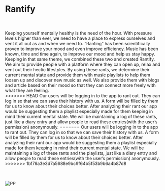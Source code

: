 # Rantify
<br />
<br />
Keeping yourself mentally healthy is the need of the hour. With pressure levels higher than ever, we need to have a place to express ourselves and vent it all out as and when we need to. “Ranting” has been scientifically proven to improve your mood and even improve efficiency. Music has been known, time and time again, to improve our mood and help us stay happy. Keeping in that same theme, we combined these two and created Rantify.
<br />
We aim to provide people with a platform where they can open up, relax and vent out their hectic lifestyles. By using these rants, we determine their current mental state and provide them with music playlists to help them loosen up and discover new music as well. We also provide them with blogs and article based on their mood so that they can connect more freely with what they are feeling.
<br />
<<<<<<< HEAD
Our users will be logging in to the app to rant out. They can log in so that we can save their history with us. A form will be filled by them for us to know about their choices better. After analyzing their rant our app would be suggesting them a playlist especially made for them keeping in mind their current mental state. We will be maintaining a log of these rants, just like a diary entry and allow people to read these entries(with the user’s permission) anonymously. 
=======
Our users will be logging in to the app to rant out. They can log in so that we can save their history with us. A form will be filled by them for us to know about their choices better. After analyzing their rant our app would be suggesting them a playlist especially made for them keeping in mind their current mental state. We will be maintaining a log of these rants and the playlists, just like a diary entry and allow people to read these entries(with the user’s permission) anonymously. 
>>>>>>> 1b176a3e3d7a5688e9bc9f64b5f53b9b6a4b87d8
<br />
<br />
<br />

![PP](logo.png)
